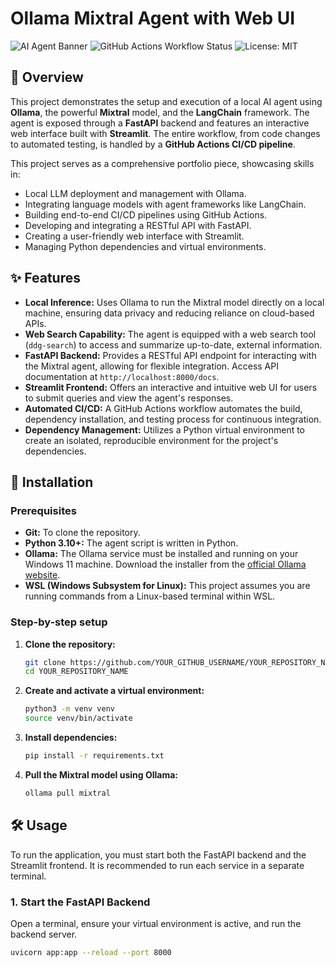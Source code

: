 # Ollama Mixtral Agent with Web UI

![AI Agent Banner](https://img.shields.io/badge/AI%20Engineering-Portfolio%20Project-blue?style=for-the-badge&logo=github)
![GitHub Actions Workflow Status](https://img.shields.io/github/actions/workflow/status/YOUR_GITHUB_USERNAME/YOUR_REPOSITORY_NAME/ci-cd.yml?branch=main&label=CI/CD&style=for-the-badge)
![License: MIT](https://img.shields.io/github/license/YOUR_GITHUB_USERNAME/YOUR_REPOSITORY_NAME?style=for-the-badge)

## 📖 Overview

This project demonstrates the setup and execution of a local AI agent using **Ollama**, the powerful **Mixtral** model, and the **LangChain** framework. The agent is exposed through a **FastAPI** backend and features an interactive web interface built with **Streamlit**. The entire workflow, from code changes to automated testing, is handled by a **GitHub Actions CI/CD pipeline**.

This project serves as a comprehensive portfolio piece, showcasing skills in:
*   Local LLM deployment and management with Ollama.
*   Integrating language models with agent frameworks like LangChain.
*   Building end-to-end CI/CD pipelines using GitHub Actions.
*   Developing and integrating a RESTful API with FastAPI.
*   Creating a user-friendly web interface with Streamlit.
*   Managing Python dependencies and virtual environments.

## ✨ Features

*   **Local Inference:** Uses Ollama to run the Mixtral model directly on a local machine, ensuring data privacy and reducing reliance on cloud-based APIs.
*   **Web Search Capability:** The agent is equipped with a web search tool (`ddg-search`) to access and summarize up-to-date, external information.
*   **FastAPI Backend:** Provides a RESTful API endpoint for interacting with the Mixtral agent, allowing for flexible integration. Access API documentation at `http://localhost:8000/docs`.
*   **Streamlit Frontend:** Offers an interactive and intuitive web UI for users to submit queries and view the agent's responses.
*   **Automated CI/CD:** A GitHub Actions workflow automates the build, dependency installation, and testing process for continuous integration.
*   **Dependency Management:** Utilizes a Python virtual environment to create an isolated, reproducible environment for the project's dependencies.

## 🚀 Installation

### Prerequisites

*   **Git:** To clone the repository.
*   **Python 3.10+:** The agent script is written in Python.
*   **Ollama:** The Ollama service must be installed and running on your Windows 11 machine. Download the installer from the [official Ollama website](https://ollama.com/).
*   **WSL (Windows Subsystem for Linux):** This project assumes you are running commands from a Linux-based terminal within WSL.

### Step-by-step setup

1.  **Clone the repository:**
    ```sh
    git clone https://github.com/YOUR_GITHUB_USERNAME/YOUR_REPOSITORY_NAME.git
    cd YOUR_REPOSITORY_NAME
    ```
2.  **Create and activate a virtual environment:**
    ```sh
    python3 -m venv venv
    source venv/bin/activate
    ```
3.  **Install dependencies:**
    ```sh
    pip install -r requirements.txt
    ```
4.  **Pull the Mixtral model using Ollama:**
    ```sh
    ollama pull mixtral
    ```

## 🛠️ Usage

To run the application, you must start both the FastAPI backend and the Streamlit frontend. It is recommended to run each service in a separate terminal.

### 1. Start the FastAPI Backend

Open a terminal, ensure your virtual environment is active, and run the backend server.
```sh
uvicorn app:app --reload --port 8000
